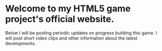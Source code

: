 # Welcome to my HTML5 game project's official website.

Below I will be posting periodic updates on progress building this game. I will post short video clips and other information about the latest developments.  



